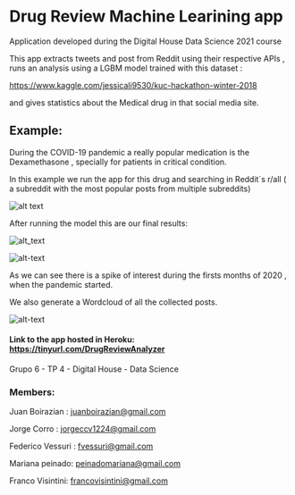 # Drug Review Machine Learining app

Application developed during the Digital House Data Science 2021 course 

This app extracts tweets and post from Reddit using their respective APIs , runs an analysis using a LGBM model trained with this dataset :

https://www.kaggle.com/jessicali9530/kuc-hackathon-winter-2018

and gives statistics about the Medical drug in that social media site.

## Example:

During the COVID-19 pandemic a really popular medication is the Dexamethasone , specially for patients in critical condition.

In this example we run the app for this drug and searching in Reddit´s r/all ( a subreddit with the most popular posts from multiple subreddits)

![alt text](https://github.com/jboirazian/Drug-Review-Machine-Learning-app/blob/main/11-9-2021%2014.9.16%201.jpg)

After running the model this are our final results:

![alt_text](https://github.com/jboirazian/Drug-Review-Machine-Learning-app/blob/main/newplot%20(34).png)

![alt-text](https://github.com/jboirazian/Drug-Review-Machine-Learning-app/blob/main/newplot%20(33).png)

As we can see there is a spike of interest during the firsts months of 2020 , when the pandemic started.

We also generate a Wordcloud of all the collected posts.

![alt-text](https://github.com/jboirazian/Drug-Review-Machine-Learning-app/blob/main/2678d923e9c4519bb72e56b315be37ae97ae463c609b6bc58ff16709.jpeg)

#### Link to the app hosted in Heroku:  https://tinyurl.com/DrugReviewAnalyzer

Grupo 6 - TP 4 - Digital House - Data Science

### Members: 

Juan Boirazian : juanboirazian@gmail.com

Jorge Corro : jorgeccv1224@gmail.com

Federico Vessuri : fvessuri@gmail.com

Mariana peinado: peinadomariana@gmail.com

Franco Visintini: francovisintini@gmail.com



